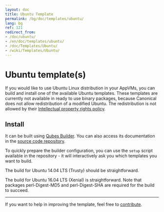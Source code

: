 ```yaml
---
layout: doc
title: Ubuntu Template
permalink: /bg/doc/templates/ubuntu/
lang: bg
ref: 121
redirect_from:
- /doc/ubuntu/
- /en/doc/templates/ubuntu/
- /doc/Templates/Ubuntu/
- /wiki/Templates/Ubuntu/
---
```


Ubuntu template(s)
==================

If you would like to use Ubuntu Linux distribution in your AppVMs, you can build and
install one of the available Ubuntu templates. These templates are currently not
available in ready to use binary packages, because Canonical does not allow
redistribution of a modified Ubuntu. The redistribution is not allowed by their
[Intellectual property rights policy](https://www.ubuntu.com/legal/terms-and-policies/intellectual-property-policy).


Install
-------

It can be built using [Qubes Builder](/bg/doc/qubes-builder/). You can also access its
documentation in the [source code
repository](https://github.com/QubesOS/qubes-builder/blob/master/README.md).

To quickly prepare the builder configuration, you can use the `setup` script
available in the repository - it will interactively ask you which templates you
want to build.

The build for Ubuntu 14.04 LTS (Trusty) should be straightforward.

The build for Ubuntu 16.04 LTS (Xenial) is straightforward. Note that packages perl-Digest-MD5 and perl-Digest-SHA are required for the build to succeed.


----------

If you want to help in improving the template, feel free to
[contribute](/bg/doc/contributing/).
